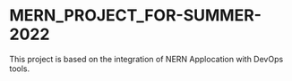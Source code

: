 # MERN_PROJECT_FOR-SUMMER-2022
This project is based on the integration of NERN Applocation with DevOps tools.
